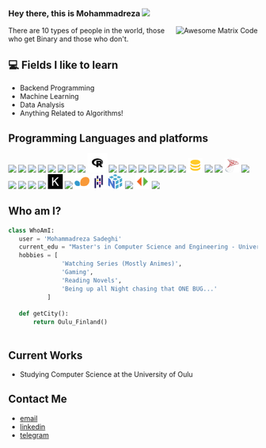 
### Hey there, this is Mohammadreza <img src="https://media.giphy.com/media/hvRJCLFzcasrR4ia7z/giphy.gif" width="25px">


<img src = 'https://github.com/MarikIshtar007/MarikIshtar007/blob/master/images/matrix.gif' alt = 'Awesome Matrix Code' align='right'/>

There are 10 types of people in the world, those who get Binary and those who don't.

## :computer: Fields I like to learn
* Backend Programming
* Machine Learning
* Data Analysis
* Anything Related to Algorithms!


## Programming Languages and platforms
<img src = 'https://github.com/get-icon/geticon/blob/master/icons/python.svg' height='30'/> <img src = 'https://github.com/get-icon/geticon/blob/master/icons/c.svg' height='30'/>
<img src = 'https://github.com/get-icon/geticon/blob/master/icons/c-plusplus.svg' height='30'/>
<img src = 'https://github.com/get-icon/geticon/blob/master/icons/c-sharp.svg' height='30'/>
<img src = 'https://github.com/get-icon/geticon/blob/master/icons/java.svg' height='30'/>
<img src = 'https://github.com/get-icon/geticon/blob/master/icons/javascript.svg' height='30'/>
<img src = 'https://github.com/get-icon/geticon/blob/master/icons/typescript-icon.svg' height='30'/>
<img src = 'https://github.com/giuspen/cherrytree/blob/master/icons/ct_matlab.svg' height='30'/>
<img src = 'https://github.com/ryanoasis/nerd-fonts/blob/master/src/svgs/R.svg' height='40'/>
<img src = 'https://github.com/get-icon/geticon/blob/master/icons/assembly.svg' height='30'/>
<img src = 'https://github.com/markserv/markserv/blob/master/lib/icons/verilog.svg' height='30'/>
<img src = 'https://github.com/spacedriveapp/spacedrive/blob/c1ae1aed377ce74f7a9697a979b8f15f1ebf3a79/packages/assets/svgs/ext/Extras/vhdl.svg' height='30'/>
<img src = 'https://github.com/get-icon/geticon/blob/master/icons/dotnet.svg' height='30'/>
<img src = 'https://github.com/get-icon/geticon/blob/master/icons/angular-icon.svg' height='30'/>
<img src = 'https://github.com/get-icon/geticon/blob/master/icons/rest.svg' height='30'/>
<img src = 'https://github.com/get-icon/geticon/blob/master/icons/flask.svg' height='30'/>
<img src = 'https://github.com/get-icon/geticon/blob/master/icons/git-icon.svg' height='30'/>
<img src = 'https://github.com/cweijan/vscode-database-client/blob/2b225a36fb17273c68a49b80101695eb385fd040/resources/ssh/sql.svg' height='30'/>
<img src = 'https://github.com/get-icon/geticon/blob/master/icons/mysql.svg' height='30'/>
<img src = 'https://github.com/get-icon/geticon/blob/master/icons/postgresql.svg' height='30'/>
<img src = 'https://github.com/Talend/ui/blob/70105e2776bc52e194631bbd5a95cff3178a58e8/packages/icons/src/svg/brands/microsoft-sql-server.svg' height='30'/>
<img src = 'https://github.com/get-icon/geticon/blob/master/icons/elasticsearch.svg' height='30'/>
<img src = 'https://github.com/get-icon/geticon/blob/master/icons/visual-studio.svg' height='30'/>
<img src = 'https://github.com/get-icon/geticon/blob/master/icons/html-5.svg' height='37'/>
<img src = 'https://github.com/get-icon/geticon/blob/master/icons/css-3.svg' height='37'/>
<img src = 'https://github.com/get-icon/geticon/blob/master/icons/figma.svg' height='30'/>
<img src = 'https://github.com/pluwen/awesome-iconjar/blob/eac3ea1c96e860016a415199657cd6cc2d5c6744/IconSet/simple%20icons.iconjar/icons/keras.svg' height='30'/>
<img src = 'https://github.com/get-icon/geticon/blob/master/icons/tensorflow.svg' height='30'/>
<img src = 'https://github.com/richerX/richerX/blob/a2234eb6297caaaa3229745a07bfff9b2b223de2/icons/scikit-learn.svg' height='30'/>
<img src = 'https://github.com/richerX/richerX/blob/a2234eb6297caaaa3229745a07bfff9b2b223de2/icons/pandas.svg' height='30'/>
<img src = 'https://github.com/richerX/richerX/blob/a2234eb6297caaaa3229745a07bfff9b2b223de2/icons/numpy.svg' height='30'/>
<img src = 'https://github.com/PapirusDevelopmentTeam/papirus-icon-theme/blob/c6d03ba91b5669db53914ff18b00b710efc84a7f/Papirus/22x22/apps/modelsim.svg' height='30'/>
<img src = 'https://github.com/JetBrains/intellij-community/blob/0df4711bb8f94143c1351794af41a48c38d79708/platform/icons/src/runConfigurations/junit.svg' height='30'/>
<img src = 'https://github.com/mallowigi/a-file-icon-idea/blob/4a420a1537c6e052a993d62ea48afd52b409e83e/common/src/main/resources/icons/plugins/resharper/UnitTestingXunit/Xunit.svg' height='30'/>

 
 ## Who am I?
 ```python
 class WhoAmI:
	user = 'Mohammadreza Sadeghi'
	current_edu = "Master's in Computer Science and Engineering - University of Oulu"
	hobbies = [
				'Watching Series (Mostly Animes)',
				'Gaming',
				'Reading Novels',
				'Being up all Night chasing that ONE BUG...'
			]
	
	def getCity():
		return Oulu_Finland()
    
 ```
 
## Current Works
 * Studying Computer Science at the University of Oulu
 
## Contact Me
  - [email](mohammadreza.sadeghi@student.oulu.fi)
  - [linkedin](https://www.linkedin.com/in/mrsadegi78/)
  - [telegram](https://t.me/MRSadeghi78)
